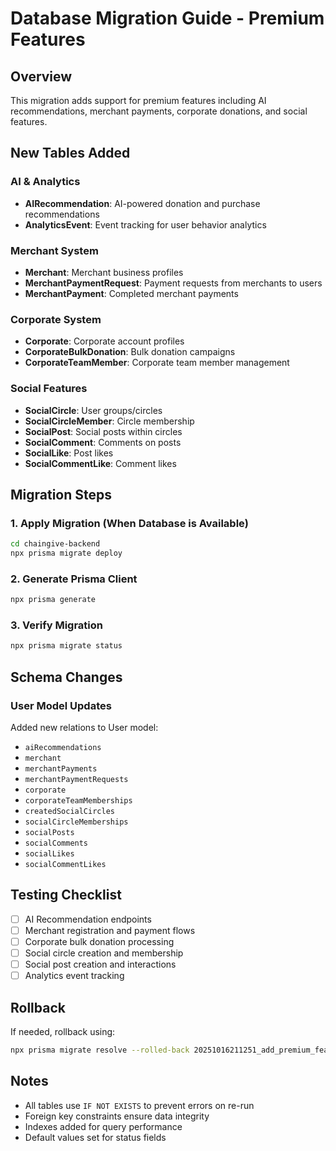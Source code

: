 # Database Migration Guide - Premium Features

## Overview
This migration adds support for premium features including AI recommendations, merchant payments, corporate donations, and social features.

## New Tables Added

### AI & Analytics
- **AIRecommendation**: AI-powered donation and purchase recommendations
- **AnalyticsEvent**: Event tracking for user behavior analytics

### Merchant System
- **Merchant**: Merchant business profiles
- **MerchantPaymentRequest**: Payment requests from merchants to users
- **MerchantPayment**: Completed merchant payments

### Corporate System
- **Corporate**: Corporate account profiles
- **CorporateBulkDonation**: Bulk donation campaigns
- **CorporateTeamMember**: Corporate team member management

### Social Features
- **SocialCircle**: User groups/circles
- **SocialCircleMember**: Circle membership
- **SocialPost**: Social posts within circles
- **SocialComment**: Comments on posts
- **SocialLike**: Post likes
- **SocialCommentLike**: Comment likes

## Migration Steps

### 1. Apply Migration (When Database is Available)
```bash
cd chaingive-backend
npx prisma migrate deploy
```

### 2. Generate Prisma Client
```bash
npx prisma generate
```

### 3. Verify Migration
```bash
npx prisma migrate status
```

## Schema Changes

### User Model Updates
Added new relations to User model:
- `aiRecommendations`
- `merchant`
- `merchantPayments`
- `merchantPaymentRequests`
- `corporate`
- `corporateTeamMemberships`
- `createdSocialCircles`
- `socialCircleMemberships`
- `socialPosts`
- `socialComments`
- `socialLikes`
- `socialCommentLikes`

## Testing Checklist

- [ ] AI Recommendation endpoints
- [ ] Merchant registration and payment flows
- [ ] Corporate bulk donation processing
- [ ] Social circle creation and membership
- [ ] Social post creation and interactions
- [ ] Analytics event tracking

## Rollback

If needed, rollback using:
```bash
npx prisma migrate resolve --rolled-back 20251016211251_add_premium_features
```

## Notes

- All tables use `IF NOT EXISTS` to prevent errors on re-run
- Foreign key constraints ensure data integrity
- Indexes added for query performance
- Default values set for status fields
